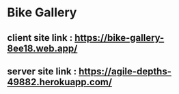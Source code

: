 # Bike Gallery

## client site link : https://bike-gallery-8ee18.web.app/ 
## server site link : https://agile-depths-49882.herokuapp.com/
